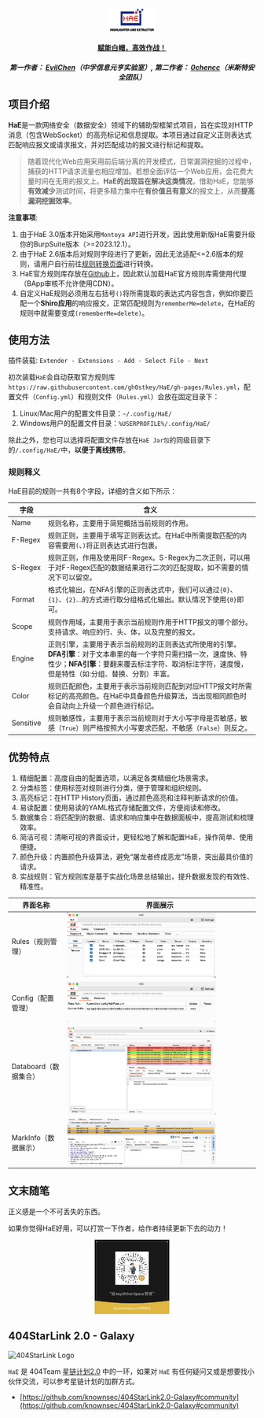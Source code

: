 <div align="center">
<img src="images/logo.png" style="width: 20%" />
<h4><a href="https://gh0st.cn/HaE/">赋能白帽，高效作战！</a></h4>
<h5>第一作者： <a href="https://github.com/gh0stkey">EvilChen</a>（中孚信息元亨实验室）, 第二作者： <a href="https://github.com/0chencc">0chencc</a>（米斯特安全团队）</h5>
</div>

## 项目介绍

**HaE**是一款网络安全（数据安全）领域下的辅助型框架式项目，旨在实现对HTTP消息（包含WebSocket）的高亮标记和信息提取。本项目通过自定义正则表达式匹配响应报文或请求报文，并对匹配成功的报文进行标记和提取。

> 随着现代化Web应用采用前后端分离的开发模式，日常漏洞挖掘的过程中，捕获的HTTP请求流量也相应增加。若想全面评估一个Web应用，会花费大量时间在无用的报文上。**HaE的出现旨在解决这类情况**，借助HaE，您能够**有效减少**测试时间，将更多精力集中在**有价值且有意义**的报文上，从而**提高漏洞挖掘效率**。

**注意事项**: 

1. 由于HaE 3.0版本开始采用`Montoya API`进行开发，因此使用新版HaE需要升级你的BurpSuite版本（>=2023.12.1）。
2. 由于HaE 2.6版本后对规则字段进行了更新，因此无法适配<=2.6版本的规则，请用户自行前往[规则转换页面](https://gh0st.cn/HaE/ConversionRule.html)进行转换。
3. HaE官方规则库存放在[Github](https://raw.githubusercontent.com/gh0stkey/HaE/gh-pages/Rules.yml)上，因此默认加载HaE官方规则库需使用代理（BApp审核不允许使用CDN）。
4. 自定义HaE规则必须用左右括号`()`将所需提取的表达式内容包含，例如你要匹配一个**Shiro应用**的响应报文，正常匹配规则为`rememberMe=delete`，在HaE的规则中就需要变成`(rememberMe=delete)`。

## 使用方法

插件装载: `Extender - Extensions - Add - Select File - Next`

初次装载`HaE`会自动获取官方规则库`https://raw.githubusercontent.com/gh0stkey/HaE/gh-pages/Rules.yml`，配置文件（`Config.yml`）和规则文件（`Rules.yml`）会放在固定目录下：

1. Linux/Mac用户的配置文件目录：`~/.config/HaE/`
2. Windows用户的配置文件目录：`%USERPROFILE%/.config/HaE/`

除此之外，您也可以选择将配置文件存放在`HaE Jar包`的同级目录下的`/.config/HaE/`中，**以便于离线携带**。

### 规则释义

HaE目前的规则一共有8个字段，详细的含义如下所示：

| 字段      | 含义                                                                                                                                                                                                   |
|-----------|--------------------------------------------------------------------------------------------------------------------------------------------------------------------------------------------------------|
| Name      | 规则名称，主要用于简短概括当前规则的作用。                                                                                                                                                               |
| F-Regex     | 规则正则，主要用于填写正则表达式。在HaE中所需提取匹配的内容需要用`(`、`)`将正则表达式进行包裹。|
| S-Regex     | 规则正则，作用及使用同F-Regex。S-Regex为二次正则，可以用于对F-Regex匹配的数据结果进行二次的匹配提取，如不需要的情况下可以留空。|
| Format     | 格式化输出，在NFA引擎的正则表达式中，我们可以通过`{0}`、`{1}`、`{2}`…的方式进行取分组格式化输出。默认情况下使用`{0}`即可。          |
| Scope     | 规则作用域，主要用于表示当前规则作用于HTTP报文的哪个部分。支持请求、响应的行、头、体，以及完整的报文。                                                                                                                                               |
| Engine    | 正则引擎，主要用于表示当前规则的正则表达式所使用的引擎。**DFA引擎**：对于文本串里的每一个字符只需扫描一次，速度快、特性少；**NFA引擎**：要翻来覆去标注字符、取消标注字符，速度慢，但是特性（如:分组、替换、分割）丰富。 |
| Color     | 规则匹配颜色，主要用于表示当前规则匹配到对应HTTP报文时所需标记的高亮颜色。在HaE中具备颜色升级算法，当出现相同颜色时会自动向上升级一个颜色进行标记。                                                                                                                               |
| Sensitive | 规则敏感性，主要用于表示当前规则对于大小写字母是否敏感，敏感（`True`）则严格按照大小写要求匹配，不敏感（`False`）则反之。                                                                                      |


## 优势特点

1. 精细配置：高度自由的配置选项，以满足各类精细化场景需求。
2. 分类标签：使用标签对规则进行分类，便于管理和组织规则。
3. 高亮标记：在HTTP History页面，通过颜色高亮和注释判断请求的价值。
4. 易读配置：使用易读的YAML格式存储配置文件，方便阅读和修改。
5. 数据集合：将匹配到的数据、请求和响应集中在数据面板中，提高测试和梳理效率。
6. 简洁可视：清晰可视的界面设计，更轻松地了解和配置HaE，操作简单、使用便捷。
7. 颜色升级：内置颜色升级算法，避免“屠龙者终成恶龙”场景，突出最具价值的请求。
8. 实战规则：官方规则库是基于实战化场景总结输出，提升数据发现的有效性、精准性。

| 界面名称                  | 界面展示                                              |
| ------------------------ | ---------------------------------------------------- |
| Rules（规则管理）     | <img src="images/rules.png" style="width: 80%" />     |
| Config（配置管理）    | <img src="images/config.png" style="width: 80%" />    |
| Databoard（数据集合） | <img src="images/databoard.png" style="width: 80%" /> |
| MarkInfo（数据展示） | <img src="images/markinfo.png" style="width: 80%" /> |

## 文末随笔

正义感是一个不可丢失的东西。

如果你觉得HaE好用，可以打赏一下作者，给作者持续更新下去的动力！

<div align=center>
<img src="images/reward.jpeg" style="width: 30%" />
</div>

## 404StarLink 2.0 - Galaxy

![404StarLink Logo](https://github.com/knownsec/404StarLink-Project/raw/master/logo.png)

`HaE` 是 404Team [星链计划2.0](https://github.com/knownsec/404StarLink2.0-Galaxy) 中的一环，如果对 `HaE` 有任何疑问又或是想要找小伙伴交流，可以参考星链计划的加群方式。

- [https://github.com/knownsec/404StarLink2.0-Galaxy#community](https://github.com/knownsec/404StarLink2.0-Galaxy#community)
